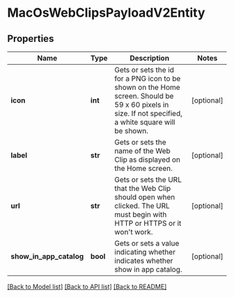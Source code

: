# MacOsWebClipsPayloadV2Entity

## Properties
Name | Type | Description | Notes
------------ | ------------- | ------------- | -------------
**icon** | **int** | Gets or sets the id for a PNG icon to be shown on the Home screen. Should be 59 x 60 pixels in size. If not specified, a white square will be shown. | [optional] 
**label** | **str** | Gets or sets the name of the Web Clip as displayed on the Home screen. | [optional] 
**url** | **str** | Gets or sets the URL that the Web Clip should open when clicked. The URL must begin with HTTP or HTTPS or it won&#39;t work. | [optional] 
**show_in_app_catalog** | **bool** | Gets or sets a value indicating whether indicates whether show in app catalog. | [optional] 

[[Back to Model list]](../README.md#documentation-for-models) [[Back to API list]](../README.md#documentation-for-api-endpoints) [[Back to README]](../README.md)


